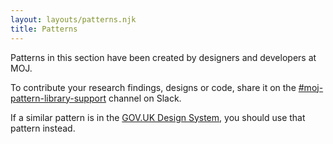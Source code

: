 ```yaml
---
layout: layouts/patterns.njk
title: Patterns
---
```


Patterns in this section have been created by designers and developers at MOJ.



To contribute your research findings, designs or code, share it on the <a href="https://mojdt.slack.com/archives/CH5RUSB27" class="govuk-link">#moj-pattern-library-support</a> channel on Slack.</p>

If a similar pattern is in the [GOV.UK Design System](https://design-system.service.gov.uk/patterns/), you should use that pattern instead.
